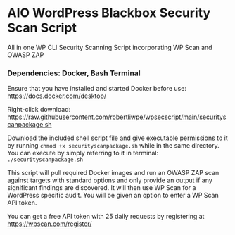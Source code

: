 # AIO WordPress Blackbox Security Scan Script
All in one WP CLI Security Scanning Script incorporating WP Scan and OWASP ZAP

### Dependencies: Docker, Bash Terminal

Ensure that you have installed and started Docker before use: https://docs.docker.com/desktop/

Right-click download: https://raw.githubusercontent.com/robertliwpe/wpsecscript/main/securityscanpackage.sh

Download the included shell script file and give executable permissions to it by running `chmod +x securityscanpackage.sh` while in the same directory. You can execute by simply referring to it in terminal: `./securityscanpackage.sh`

This script will pull required Docker images and run an OWASP ZAP scan against targets with standard options and only provide an output if any significant findings are discovered. It will then use WP Scan for a WordPress specific audit. You will be given an option to enter a WP Scan API token. 

You can get a free API token with 25 daily requests by registering at https://wpscan.com/register/
